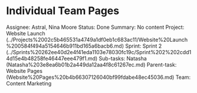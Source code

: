 # Individual Team Pages

Assignee: Astral, Nina Moore
Status: Done
Summary: No content
Project: Website Launch (../Projects%2002c5b465531a4749a1df0eb1c683ac11/Website%20Launch%200584f494a5154646b911bd165a6bacb6.md)
Sprint: Sprint 2 (../Sprints%20262ee40d2e4f41eda1103e78030fc19c/Sprint%202%202cdd14d15e4b48258fe46447eee479f1.md)
Sub-tasks: Natasha (Natasha%203e8ea6b01b2a449da12aa4f8c61267ec.md)
Parent-task: Website Pages (Website%20Pages%20b4b66307126040bf99fdabe48ec45036.md)
Team: Content Marketing